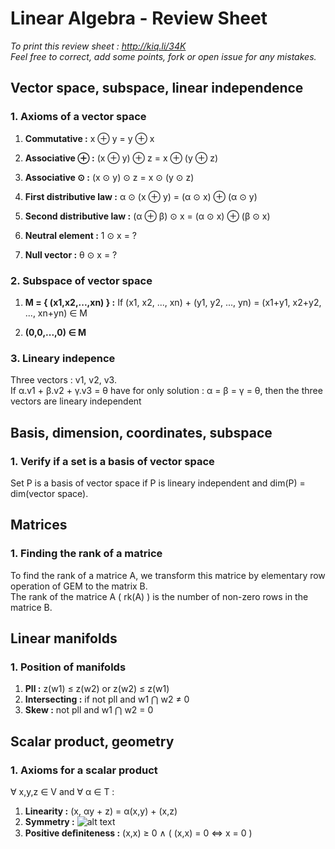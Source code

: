 Linear Algebra - Review Sheet
=============================

*To print this review sheet : http://kiq.li/34K*  
*Feel free to correct, add some points, fork or open issue for any mistakes.*


Vector space, subspace, linear independence
-------------------------------------------

### 1. Axioms of a vector space

1. **Commutative :** x ⊕ y = y ⊕ x

2. **Associative ⊕ :** (x ⊕ y) ⊕ z = x ⊕ (y ⊕ z)

3. **Associative ⊙ :** (x ⊙ y) ⊙ z = x ⊙ (y ⊙ z)

4. **First distributive law :** α ⊙ (x ⊕ y) = (α ⊙ x) ⊕ (α ⊙ y)

5. **Second distributive law :** (α ⊕ β) ⊙ x = (α ⊙ x) ⊕ (β ⊙ x)

6. **Neutral element :** 1 ⊙ x = ?

7. **Null vector :** θ ⊙ x = ?

### 2. Subspace of vector space

1. **M = { (x1,x2,...,xn) } :** If (x1, x2, ..., xn) + (y1, y2, ..., yn) = (x1+y1, x2+y2, ..., xn+yn) ∈ M

2. **(0,0,...,0) ∈ M**

### 3. Lineary indepence

Three vectors : v1, v2, v3.  
If α.v1 + β.v2 + γ.v3 = θ have for only solution : α = β = γ = θ, then the three vectors are lineary independent

Basis, dimension, coordinates, subspace
---------------------------------------

### 1. Verify if a set is a basis of vector space

Set P is a basis of vector space if P is lineary independent and dim(P) = dim(vector space).

Matrices
--------

### 1. Finding the rank of a matrice

To find the rank of a matrice A, we transform this matrice by elementary row operation of GEM to the matrix B.  
The rank of the matrice A ( rk(A) ) is the number of non-zero rows in the matrice B.

Linear manifolds
----------------

### 1. Position of manifolds

1. **Pll :** z(w1) ≤ z(w2) or z(w2) ≤ z(w1)
2. **Intersecting :** if not pll and w1 ⋂ w2 ≠ 0
3. **Skew :** not pll and w1 ⋂ w2 = 0

Scalar product, geometry
------------------------

### 1. Axioms for a scalar product

∀ x,y,z ∈ V and ∀ α ∈ T :

1. **Linearity :** (x, αy + z) = α(x,y) + (x,z)
2. **Symmetry :**
  ![alt text](http://i.imgur.com/FPUkDTz.png)
3. **Positive deﬁniteness :** (x,x) ≥ 0 ∧ ( (x,x) = 0 ⇔ x = 0 )
